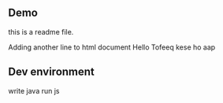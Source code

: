 ## Demo
this is a readme file.

Adding another line to html 
document
Hello Tofeeq kese ho aap
## Dev environment
write java run js

